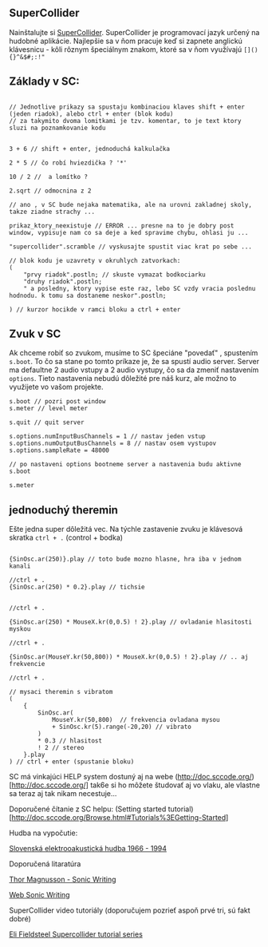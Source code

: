


SuperCollider
-------------

Nainštalujte si [SuperCollider](https://supercollider.github.io). SuperCollider je programovací jazyk určený na hudobné aplikácie.
Najlepšie sa v ňom pracuje keď si zapnete anglickú klávesnicu - kôli rôznym špeciálnym znakom, ktoré sa v ňom využívajú ```[](){}^&$#;:!"```



Základy v SC:
------------

```supercollider

// Jednotlive prikazy sa spustaju kombinaciou klaves shift + enter (jeden riadok), alebo ctrl + enter (blok kodu)
// za takymito dvoma lomitkami je tzv. komentar, to je text ktory sluzi na poznamkovanie kodu


3 + 6 // shift + enter, jednoduchá kalkulačka

2 * 5 // čo robí hviezdička ? '*'

10 / 2 //  a lomítko ?

2.sqrt // odmocnina z 2

// ano , v SC bude nejaka matematika, ale na urovni zakladnej skoly, takze ziadne strachy ...

prikaz_ktory_neexistuje // ERROR ... presne na to je dobry post window, vypisuje nam co sa deje a ked spravime chybu, ohlasi ju ...

"supercollider".scramble // vyskusajte spustit viac krat po sebe ...

// blok kodu je uzavrety v okruhlych zatvorkach:
(
	"prvy riadok".postln; // skuste vymazat bodkociarku
	"druhy riadok".postln;
	" a posledny, ktory vypise este raz, lebo SC vzdy vracia poslednu hodnodu. k tomu sa dostaneme neskor".postln;

) // kurzor hocikde v ramci bloku a ctrl + enter
```


Zvuk v SC
---------

Ak chceme robiť so zvukom, musíme to SC špeciáne "povedať" , spustením ```s.boot```. To čo sa stane po tomto príkaze je, že sa spustí audio server.
Server ma defaultne 2 audio vstupy a 2 audio vystupy, čo sa da zmeniť nastavením ```options```. Tieto nastavenia nebudú dôležité pre náš kurz, ale možno to využijete vo vašom projekte.

```supercollider
s.boot // pozri post window
s.meter // level meter

s.quit // quit server

s.options.numInputBusChannels = 1 // nastav jeden vstup
s.options.numOutputBusChannels = 8 // nastav osem vystupov
s.options.sampleRate = 48000

// po nastaveni options bootneme server a nastavenia budu aktivne
s.boot

s.meter

```

jednoduchý theremin
-------------------

Ešte jedna super dôležitá vec. Na týchle zastavenie zvuku je klávesová skratka ```ctrl + .``` (control + bodka)

```supercollider

{SinOsc.ar(250)}.play // toto bude mozno hlasne, hra iba v jednom kanali

//ctrl + . 
{SinOsc.ar(250) * 0.2}.play // tichsie


//ctrl + . 

{SinOsc.ar(250) * MouseX.kr(0,0.5) ! 2}.play // ovladanie hlasitosti myskou

//ctrl + . 

{SinOsc.ar(MouseY.kr(50,800)) * MouseX.kr(0,0.5) ! 2}.play // .. aj frekvencie

//ctrl + . 

// mysaci theremin s vibratom
(
	{
		SinOsc.ar(
			MouseY.kr(50,800)  // frekvencia ovladana mysou
			+ SinOsc.kr(5).range(-20,20) // vibrato
		)
		* 0.3 // hlasitost
		! 2 // stereo
	}.play
) // ctrl + enter (spustanie bloku)

```

SC má vinkajúci HELP system dostuný aj na webe  (http://doc.sccode.org/)[http://doc.sccode.org/] tak6e si ho môžete študovať aj vo vlaku, ale vlastne sa teraz aj tak nikam necestuje...

Doporučené čítanie z SC helpu:
(Setting started tutorial)[http://doc.sccode.org/Browse.html#Tutorials%3EGetting-Started]



Hudba na vypočutie:

[Slovenská elektrooakustická hudba 1966 - 1994](https://monoskop.org/CECM/Anthology_of_Slovak_Electroacoustic_Music)


Doporučená litaratúra

[Thor Magnusson - Sonic Writing](https://www.bloomsbury.com/us/sonic-writing-9781501313868/)

[Web Sonic Writing](http://www.sonicwriting.org/)


SuperCollider video tutoriály (doporučujem pozrieť aspoň prvé tri, sú fakt dobré)

[Eli Fieldsteel Supercollider tutorial series](https://www.youtube.com/watch?v=yRzsOOiJ_p4&list=PLPYzvS8A_rTaNDweXe6PX4CXSGq4iEWYC)
